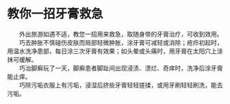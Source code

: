 # 教你一招牙膏救急  

&emsp;&emsp;外出旅游如遇不适，教您一招用来救急，取随身带的牙膏治疗，可收到效用。  
&emsp;&emsp;巧去肿胀不慎碰伤皮肤而局部轻微肿胀，涂牙膏可减轻或消除；疮疖初起时，用温水洗净患部，每日涂三次牙膏有效果；如头晕或头痛时，用牙膏在太阳穴上涂抹可缓解。  
&emsp;&emsp;巧治脚癣玩了一天，脚癣患者脚趾间出现浸渍、溃烂、奇痒时，洗净后涂牙膏能止痒。  
&emsp;&emsp;巧除污垢衣服上有污垢，浸湿后挤些牙膏轻轻搓揉，或用牙刷轻轻刷洗，能去污垢。  
<!-- Last processed: 2025-07-22 03:44:30 -->
